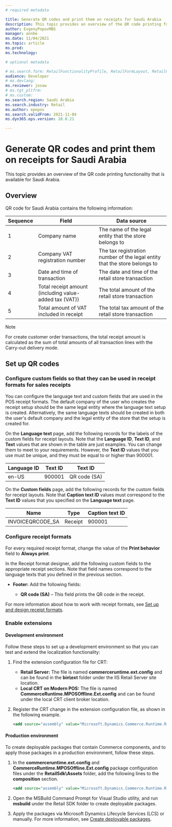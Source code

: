 ```yaml
---
# required metadata

title: Generate QR codes and print them on receipts for Saudi Arabia
description: This topic provides an overview of the QR code printing functionality that is available for Saudi Arabia.
author: EvgenyPopovMBS
manager: annbe
ms.date: 11/04/2021
ms.topic: article
ms.prod: 
ms.technology: 

# optional metadata

# ms.search.form: RetailFunctionalityProfile, RetailFormLayout, RetailParameters
audience: Developer
# ms.devlang: 
ms.reviewer: josaw
# ms.tgt_pltfrm: 
# ms.custom: 
ms.search.region: Saudi Arabia
ms.search.industry: Retail
ms.author: epopov
ms.search.validFrom: 2021-11-04
ms.dyn365.ops.version: 10.0.21

---
```

# Generate QR codes and print them on receipts for Saudi Arabia

This topic provides an overview of the QR code printing functionality that is available for Saudi Arabia.

## Overview

QR code for Saudi Arabia contains the following information:

| Sequence | Field                                                  | Data source |
|----------| -------------------------------------------------------|---------|
| 1        | Company name                                           | The name of the legal entity that the store belongs to |
| 2        | Company VAT registration number                        | The tax registration number of the legal entity that the store belongs to |
| 3        | Date and time of transaction                           | The date and time of the retail store transaction |
| 4        | Total receipt amount (including value-added tax (VAT)) | The total amount of the retail store transaction |
| 5        | Total amount of VAT included in receipt                | The total tax amount of the retail store transaction |

> [!NOTE]
> For create customer order transactions, the total receipt amount is calculated as the sum of total amounts of all transaction lines with the Carry-out delivery mode.

## Set up QR codes

### Configure custom fields so that they can be used in receipt formats for sales receipts

You can configure the language text and custom fields that are used in the POS receipt formats. The default company of the user who creates the receipt setup should be the same legal entity where the language text setup is created. Alternatively, the same language texts should be created in both the user's default company and the legal entity of the store that the setup is created for.

On the **Language text** page, add the following records for the labels of the custom fields for receipt layouts. Note that the **Language ID**, **Text ID**, and **Text** values that are shown in the table are just examples. You can change them to meet to your requirements. However, the **Text ID** values that you use must be unique, and they must be equal to or higher than 900001.

| Language ID | Text ID | Text ID                   |
|-------------|---------|---------------------------|
| en-US       | 900001  | QR code (SA)              |

On the **Custom fields** page, add the following records for the custom fields for receipt layouts. Note that **Caption text ID** values must correspond to the **Text ID** values that you specified on the **Language text** page.

| Name               | Type    | Caption text ID |
|--------------------|---------|-----------------|
| INVOICEQRCODE_SA   | Receipt | 900001          |

### Configure receipt formats

For every required receipt format, change the value of the **Print behavior** field to **Always print**.

In the Receipt format designer, add the following custom fields to the appropriate receipt sections. Note that field names correspond to the language texts that you defined in the previous section.

- **Footer:** Add the following fields:

    - **QR code (SA)** – This field prints the QR code in the receipt.

For more information about how to work with receipt formats, see [Set up and design receipt formats](../receipt-templates-printing.md).

### Enable extensions

#### Development environment

Follow these steps to set up a development environment so that you can test and extend the localization functionality:

1. Find the extension configuration file for CRT:

    - **Retail Server:** The file is named **commerceruntime.ext.config** and can be found in the **bin\\ext** folder under the IIS Retail Server site location.
    - **Local CRT on Modern POS:** The file is named **CommerceRuntime.MPOSOffline.Ext.config** and can be found under the local CRT client broker location.

1. Register the CRT change in the extension configuration file, as shown in the following example.

    ``` xml
    <add source="assembly" value="Microsoft.Dynamics.Commerce.Runtime.ReceiptsSaudiArabia" />
    ```

#### Production environment

To create deployable packages that contain Commerce components, and to apply those packages in a production environment, follow these steps.

1. In the **commerceruntime.ext.config** and **CommerceRuntime.MPOSOffline.Ext.config** package configuration files under the **RetailSdk\\Assets** folder, add the following lines to the **composition** section.

    ``` xml	
    <add source="assembly" value="Microsoft.Dynamics.Commerce.Runtime.ReceiptsSaudiArabia" />
    ```

1. Open the MSBuild Command Prompt for Visual Studio utility, and run **msbuild** under the Retail SDK folder to create deployable packages.
1. Apply the packages via Microsoft Dynamics Lifecycle Services (LCS) or manually. For more information, see [Create deployable packages](../dev-itpro/retail-sdk/retail-sdk-packaging.md).
